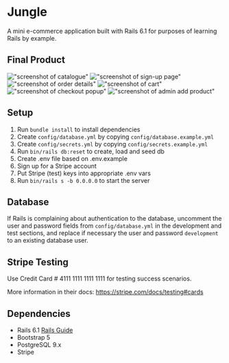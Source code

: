 # Jungle

A mini e-commerce application built with Rails 6.1 for purposes of learning Rails by example.

## Final Product

!["screenshot of catalogue"](https://github.com/SymphonicRain/jungle-rails/blob/master/docs/Catalogue.JPG)
!["screenshot of sign-up page"](https://github.com/SymphonicRain/jungle-rails/blob/master/docs/Signup.JPG)
!["screenshot of order details"](https://github.com/SymphonicRain/jungle-rails/blob/master/docs/Order.JPG)
!["screenshot of cart"](https://github.com/SymphonicRain/jungle-rails/blob/master/docs/Cart.JPG)
!["screenshot of checkout popup"](https://github.com/SymphonicRain/jungle-rails/blob/master/docs/Cart2.JPG)
!["screenshot of admin add product"](https://github.com/SymphonicRain/jungle-rails/blob/master/docs/AddProduct.JPG)

## Setup

1. Run `bundle install` to install dependencies
2. Create `config/database.yml` by copying `config/database.example.yml`
3. Create `config/secrets.yml` by copying `config/secrets.example.yml`
4. Run `bin/rails db:reset` to create, load and seed db
5. Create .env file based on .env.example
6. Sign up for a Stripe account
7. Put Stripe (test) keys into appropriate .env vars
8. Run `bin/rails s -b 0.0.0.0` to start the server

## Database

If Rails is complaining about authentication to the database, uncomment the user and password fields from `config/database.yml` in the development and test sections, and replace if necessary the user and password `development` to an existing database user.

## Stripe Testing

Use Credit Card # 4111 1111 1111 1111 for testing success scenarios.

More information in their docs: <https://stripe.com/docs/testing#cards>

## Dependencies

- Rails 6.1 [Rails Guide](http://guides.rubyonrails.org/v6.1/)
- Bootstrap 5
- PostgreSQL 9.x
- Stripe
